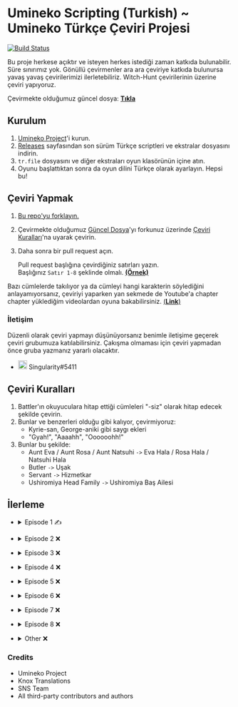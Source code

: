 [guncel-dosya]: ../../tree/master/story/ep1/tr/umi1_1.txt

# Umineko Scripting (Turkish) ~ Umineko Türkçe Çeviri Projesi

[![Build Status](../../workflows/CI/badge.svg)](../../actions)

Bu proje herkese açıktır ve isteyen herkes istediği zaman katkıda bulunabilir. Süre sınırımız yok. Gönüllü çevirmenler ara ara çeviriye katkıda bulunursa yavaş yavaş çevirilerimizi ilerletebiliriz. Witch-Hunt çevirilerinin üzerine çeviri yapıyoruz.

Çevirmekte olduğumuz güncel dosya: [**Tıkla**][guncel-dosya]

## Kurulum

1. [Umineko Project](https://umineko-project.org/en/)'i kurun.
2. [Releases](../..//releases) sayfasından son sürüm Türkçe scriptleri ve ekstralar dosyasını indirin.
3. `tr.file` dosyasını ve diğer ekstraları oyun klasörünün içine atın.
4. Oyunu başlattıktan sonra da oyun dilini Türkçe olarak ayarlayın. Hepsi bu!

## Çeviri Yapmak
1. [Bu repo'yu forklayın.](https://github.com/Singulariity/umineko-scripting-tr/fork)
2. Çevirmekte olduğumuz [Güncel Dosya][guncel-dosya]'yı forkunuz üzerinde [Çeviri Kuralları](#çeviri-kuralları)'na uyarak çevirin.
3. Daha sonra bir pull request açın.

   Pull request başlığına çevirdiğiniz satırları yazın.  
   Başlığınız `Satır 1-8` şeklinde olmalı. [**(Örnek)**](https://i.imgur.com/au1UqRk.png)

Bazı cümlelerde takılıyor ya da cümleyi hangi karakterin söylediğini anlayamıyorsanız, çeviriyi yaparken yan sekmede de Youtube'a chapter chapter yüklediğim videolardan oyuna bakabilirsiniz. [(**Link**)](https://youtube.com/playlist?list=PLOxBDkucq83mp2JX42XQ_5n02-WNax7-H)

### İletişim
Düzenli olarak çeviri yapmayı düşünüyorsanız benimle iletişime geçerek çeviri grubumuza katılabilirsiniz. Çakışma olmaması için çeviri yapmadan önce gruba yazmanız yararlı olacaktır.
- <img src="https://i.imgur.com/62IuQAp.png" width=20 title="Discord" />  Singularity#5411

## Çeviri Kuralları

1. Battler'ın okuyuculara hitap ettiği cümleleri "-siz" olarak hitap edecek şekilde çevirin.
2. Bunlar ve benzerleri olduğu gibi kalıyor, çevirmiyoruz:
   * Kyrie-san, George-aniki gibi saygı ekleri
   * "Gyah!", "Aaaahh", "Oooooohh!"
3. Bunlar bu şekilde:
   * Aunt Eva / Aunt Rosa / Aunt Natsuhi `->` Eva Hala / Rosa Hala / Natsuhi Hala
   * Butler `->` Uşak
   * Servant `->` Hizmetkar
   * Ushiromiya Head Family `->` Ushiromiya Baş Ailesi

## İlerleme
* <details>
  <summary>Episode 1 ✍️</summary>

   * [Chapter 0](../../tree/master/story/ep1/tr/umi1_op.txt) ✅
   * [Chapter 1](../../tree/master/story/ep1/tr/umi1_1.txt) `<- Burdayız`
   * [Chapter 2](../../tree/master/story/ep1/tr/umi1_2.txt) ❌
   * [Chapter 3](../../tree/master/story/ep1/tr/umi1_3.txt) ❌
   * [Chapter 4](../../tree/master/story/ep1/tr/umi1_4.txt) ❌
   * [Chapter 5](../../tree/master/story/ep1/tr/umi1_5.txt) ❌
   * [Chapter 6](../../tree/master/story/ep1/tr/umi1_6.txt) ❌
   * [Chapter 7](../../tree/master/story/ep1/tr/umi1_7.txt) ❌
   * [Chapter 8](../../tree/master/story/ep1/tr/umi1_8.txt) ❌
   * [Chapter 9](../../tree/master/story/ep1/tr/umi1_9.txt) ❌
   * [Chapter 10](../../tree/master/story/ep1/tr/umi1_10.txt) ❌
   * [Chapter 11](../../tree/master/story/ep1/tr/umi1_11.txt) ❌
   * [Chapter 12](../../tree/master/story/ep1/tr/umi1_12.txt) ❌
   * [Chapter 13](../../tree/master/story/ep1/tr/umi1_13.txt) ❌
   * [Chapter 14](../../tree/master/story/ep1/tr/umi1_14.txt) ❌
   * [Chapter 15](../../tree/master/story/ep1/tr/umi1_15.txt) ❌
   * [Chapter 16](../../tree/master/story/ep1/tr/umi1_16.txt) ❌
   * [Chapter 17](../../tree/master/story/ep1/tr/umi1_17.txt) ❌
   * [Chapter 18](../../tree/master/story/ep1/tr/umi1_18.txt) ❌
   * [Chapter 19](../../tree/master/story/ep1/tr/umi1_19.txt) ❌
</details>

* <details>
  <summary>Episode 2 ❌</summary>

   * Chapter 0 ❌
   * Chapter 1 ❌
   * Chapter 2 ❌
   * Chapter 3 ❌
   * Chapter 4 ❌
   * Chapter 5 ❌
   * Chapter 6 ❌
   * Chapter 7 ❌
   * Chapter 8 ❌
   * Chapter 9 ❌
   * Chapter 10 ❌
   * Chapter 11 ❌
   * Chapter 12 ❌
   * Chapter 13 ❌
   * Chapter 14 ❌
   * Chapter 15 ❌
   * Chapter 16 ❌
   * Chapter 17 ❌
   * Chapter 18 ❌
   * Chapter 19 ❌
   * Chapter 20 ❌
</details>

* <details>
  <summary>Episode 3 ❌</summary>

   * Chapter 0 ❌
   * Chapter 1 ❌
   * Chapter 2 ❌
   * Chapter 3 ❌
   * Chapter 4 ❌
   * Chapter 5 ❌
   * Chapter 6 ❌
   * Chapter 7 ❌
   * Chapter 8 ❌
   * Chapter 9 ❌
   * Chapter 10 ❌
   * Chapter 11 ❌
   * Chapter 12 ❌
   * Chapter 13 ❌
   * Chapter 14 ❌
   * Chapter 15 ❌
   * Chapter 16 ❌
   * Chapter 17 ❌
   * Chapter 18 ❌
   * Chapter 19 ❌
   * Chapter 20 ❌
</details>

* <details>
  <summary>Episode 4 ❌</summary>

   * Chapter 0 ❌
   * Chapter 1 ❌
   * Chapter 2 ❌
   * Chapter 3 ❌
   * Chapter 4 ❌
   * Chapter 5 ❌
   * Chapter 6 ❌
   * Chapter 7 ❌
   * Chapter 8 ❌
   * Chapter 9 ❌
   * Chapter 10 ❌
   * Chapter 11 ❌
   * Chapter 12 ❌
   * Chapter 13 ❌
   * Chapter 14 ❌
   * Chapter 15 ❌
   * Chapter 16 ❌
   * Chapter 17 ❌
   * Chapter 18 ❌
   * Chapter 19 ❌
   * Chapter 20 ❌
   * Chapter 21 ❌
</details>

* <details>
  <summary>Episode 5 ❌</summary>

   * Chapter 0 ❌
   * Chapter 1 ❌
   * Chapter 2 ❌
   * Chapter 3 ❌
   * Chapter 4 ❌
   * Chapter 5 ❌
   * Chapter 6 ❌
   * Chapter 7 ❌
   * Chapter 8 ❌
   * Chapter 9 ❌
   * Chapter 10 ❌
   * Chapter 11 ❌
   * Chapter 12 ❌
   * Chapter 13 ❌
   * Chapter 14 ❌
   * Chapter 15 ❌
   * Chapter 16 ❌
   * Chapter 17 ❌
</details>

* <details>
  <summary>Episode 6 ❌</summary>

   * Chapter 0 ❌
   * Chapter 1 ❌
   * Chapter 2 ❌
   * Chapter 3 ❌
   * Chapter 4 ❌
   * Chapter 5 ❌
   * Chapter 6 ❌
   * Chapter 7 ❌
   * Chapter 8 ❌
   * Chapter 9 ❌
   * Chapter 10 ❌
   * Chapter 11 ❌
   * Chapter 12 ❌
   * Chapter 13 ❌
   * Chapter 14 ❌
   * Chapter 15 ❌
   * Chapter 16 ❌
   * Chapter 17 ❌
   * Chapter 18 ❌
   * Chapter 19 ❌
   * Chapter 20 ❌
</details>

* <details>
  <summary>Episode 7 ❌</summary>

   * Chapter 0 ❌
   * Chapter 1 ❌
   * Chapter 2 ❌
   * Chapter 3 ❌
   * Chapter 4 ❌
   * Chapter 5 ❌
   * Chapter 6 ❌
   * Chapter 7 ❌
   * Chapter 8 ❌
   * Chapter 9 ❌
   * Chapter 10 ❌
   * Chapter 11 ❌
   * Chapter 12 ❌
   * Chapter 13 ❌
   * Chapter 14 ❌
   * Chapter 15 ❌
   * Chapter 16 ❌
   * Chapter 17 ❌
   * Chapter 18 ❌
   * Chapter 19 ❌
   * Chapter 20 ❌
</details>

* <details>
  <summary>Episode 8 ❌</summary>

   * Chapter 0 ❌
   * Chapter 1 ❌
   * Chapter 2 ❌
   * Chapter 3 ❌
   * Chapter 4 ❌
   * Chapter 5 ❌
   * Chapter 6 ❌
   * Chapter 7 ❌
   * Chapter 8 ❌
   * Chapter 9 ❌
   * Chapter 10 ❌
   * Chapter 11 ❌
   * Chapter 12 ❌
   * Chapter 13 ❌
   * Chapter 14 ❌
   * Chapter 15 ❌
   * Chapter 16 ❌
   * Chapter 17 ❌
   * Chapter 18 ❌
</details>

* <details>
  <summary>Other ❌</summary>

   * [credits.txt](../../tree/master/script/tr/credits.txt) ❌
   * [header.txt](../../tree/master/script/tr/header.txt) ❌
   * [menu.txt](../../tree/master/script/tr/menu.txt) ❌
   * Omake ❌
     * Omake 1 ❌
     * Omake 2 ❌
     * Omake 3 ❌
     * Omake 4 ❌
     * Omake 5 ❌
     * Omake 6 ❌
     * Omake 7 ❌
     * Omake 8 ❌
     * Omake 9 ❌
</details>

### Credits
- Umineko Project
- Knox Translations
- SNS Team
- All third-party contributors and authors
